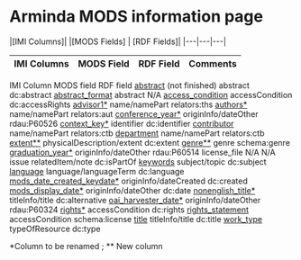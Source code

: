 <!DOCTYPE html>

 <h1>Arminda MODS information page</h1> 
 
|[IMI Columns]| |[MODS Fields] | [RDF Fields]|
|---|---|---|


|IMI Columns | MODS Field | RDF Field| Comments|
|---|---|---|---|
   <th>IMI Column</th>
    <th>MODS field</th>
    <th>RDF field</th>
  </tr>
  <tr>
    <td><a href="abstract.html">abstract</a> (not finished)</td>
    <td>abstract</td>
    <td>dc:abstract</td>
  </tr>
  <tr>
    <td><a href="abstract_format.html">abstract_format</a></td>
    <td>abstract</td>
    <td>N/A</td>
   </tr>
   <tr>
    <td><a href="access_condition.html">access_condition</a></td>
    <td>accessCondition</td>
    <td>dc:accessRights</td>
  </tr>
   <tr>
    <td><a href="IMI.advisor.html">advisor1*</a></td>
    <td>name/namePart</td>
    <td>relators:ths</td>
  </tr>
     <tr>
    <td><a href="authors.html">authors*</a></td>
    <td>name/namePart</td>
    <td>relators:aut</td>
  </tr>
  <tr>
    <td><a href="conference_year.html">conference_year*</a></td>
    <td>originInfo/dateOther</td>
    <td>rdau:P60526</td>
  </tr>
     <tr>
    <td><a href="context_key.html">context_key*</a></td>
    <td>identifier</td>
    <td>dc:identifier</td>
  </tr>
  <tr>
    <td><a href="contributors.html">contributor</a></td>
    <td>name/namePart</td>
    <td>relators:ctb</td>
  </tr>
  <tr>
    <td><a href="department.html">department</a></td>
    <td>name/namePart</td>
    <td>relators:ctb</td>
  </tr>
  <tr>
    <td><a href="extent.html">extent**</a></td>
    <td>physicalDescription/extent</td>
    <td>dc:extent</td>
  </tr>
  <tr>
    <td><a href="genre.html">genre**</a></td>
    <td>genre</td>
    <td>schema:genre</td>
  </tr>
  <tr>
    <td><a href="graduation_year.html">graduation_year*</a></td>
    <td>originInfo/dateOther</td>
    <td>rdau:P60514</td>
  </tr>
    <tr>
    <td>license_file</td>
    <td>N/A</td>
    <td>N/A</td>
  </tr>
  <tr>
    <td>issue</td>
    <td>relatedItem/note</td>
    <td>dc:isPartOf</td>
  </tr>
    <tr>
    <td><a href="keywords.html">keywords</a></td>
    <td>subject/topic</td>
    <td>dc:subject</td>
  </tr>
    <tr>
    <td><a href="language.html">language</a></td>
    <td>language/languageTerm</td>
    <td>dc:language</td>
  </tr>
  <tr>
    <td><a href="mods_date_created_keydate.html">mods_date_created_keydate*</a></td>
    <td>originInfo/dateCreated</td>
    <td>dc:created</td>
  </tr>
    <tr>
    <td><a href="mods_display_date.html">mods_display_date*</a></td>
    <td>originInfo/dateOther</td>
    <td>dc:date</td>
  </tr>
    <tr>
    <td><a href="nonenglish_title.html">nonenglish_title*</a></td>
    <td>titleInfo/title</td>
    <td>dc:alternative</td>
  </tr>
    <tr>
    <td><a href="oai_harvester_date.html">oai_harvester_date*</a></td>
    <td>originInfo/dateOther</td>
    <td>rdau:P60324</td>
  </tr>
   <tr>
    <td><a href="rights.html">rights*</a></td>
    <td>accessCondition</td>
    <td>dc:rights</td>
  </tr>
   <tr>
    <td><a href="rights_statement.html">rights_statement</a></td>
    <td>accessCondition</td>
    <td>schema:license</td>
  </tr>
  <tr>
    <td><a href="title.html">title</a></td>
    <td>titleInfo/title</td>
    <td>dc:title</td>
  </tr>
  <tr>
    <td><a href="work_type.html">work_type</a></td>
    <td>typeOfResource</td>
    <td>dc:type</td>
  </tr>
</table>
<p>*Column to be renamed ; ** New column</p>
</body>